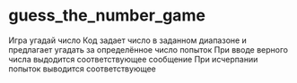 # guess_the_number_game
Игра угадай число
Код задает число в заданном диапазоне и предлагает угадать за определённое число попыток
При вводе верного числа выдодится соответствующее сообщение
При исчерпании попыток выводится соответствующее

